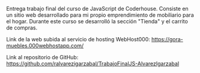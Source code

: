 Entrega trabajo final del curso de JavaScript de Coderhouse. Consiste en un sitio web desarrollado para mi propio emprendimiento de mobiliario para el hogar. Durante este curso se desarrolló la sección "Tienda" y el carrito de compras.

Link de la web subida al servicio de hosting WebHost000:
https://gora-muebles.000webhostapp.com/

Link al repositorio de GitHub:
https://github.com/ralvarezigarzabal/TrabajoFinalJS-AlvarezIgarzabal
